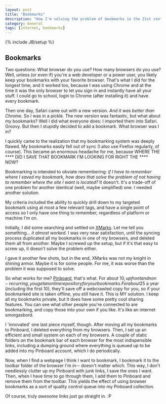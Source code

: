 ```yaml
---
layout: post
title: "Bookmarks"
description: "How I'm solving the problem of bookmarks in the 21st century"
category: General
tags: [internet, bookmarks]
---
```

{% include JB/setup %}

Bookmarks
---------

Two questions: What browser do you use? How many browsers do you use? Well, unless (or even if) you're a web developer or a power user, you likely keep your bookmarks with your favorite browser. That's what I did for the longest time, and it worked too, because I was using Chrome and at the time it was the only browser to let you sign in and instantly have all your stuff. I could go to school, login to Chrome (after installing it) and have every bookmark.

Then one day, Safari came out with a new version. *And it was better than Chrome.* So I was in a pickle. The new version was fantastic, but what about my bookmarks? Well I did what everyone does: I imported them into Safari. Groovy. But then I stupidly decided to add a bookmark. What browser was I in? 

I quickly came to the realization that my bookmarking system was deeply flawed. My bookmarks easily fell out of sync (I also use Firefox regularly, of course). This became an enormous headache for me, because WHERE THE **** DID I SAVE THAT BOOKMARK I'M LOOKING FOR RIGHT THE **** NOW? 

Bookmarking is intended to obviate remembering: *if I have to remember where I saved my bookmark, how does that solve the problem of not having to remember where the site I want is located?* It doesn't. It's a trade-off of one problem for another identical (well, maybe simplified) one. I needed another solution.

My criteria included the ability to quickly drill down to my targeted bookmark using at most a few relevant tags, and have a single point of access so I only have one thing to remember, regardless of platform or machine I'm on.

Initially, I did some searching and settled on [XMarks](http://www.xmarks.com). Let me tell you something... *it almost worked*. I was very near satisfaction, until the syncing process duplicated all my bookmarks in one of my browsers, and deleted them all from another. Maybe I screwed up the setup, but if it's that easy to screw up, it doesn't solve the problem either.

I gave it another few shots, but in the end, XMarks was not my knight in shining armor. Maybe it is for some people. For me, it was worse than the problem it was supposed to solve.

So what works for me? [Pinboard](https://pinboard.in), that's what. For about 10$, up front and non-recurring, you get an online repository for your bookmarks. For about 25$ a year (including the first 10), they'll save off a webcrawled copy for you, so if your bookmarked site is taken offline, you still have it. This is MY solution. I keep all my bookmarks private, but it does have some pretty cool sharing features. You can see what other people you're connected to are bookmarking, and copy those into your own if you like. It's like an internet smorgasbord.

I 'innovated' one last piece myself, though. After moving all my bookmarks to Pinboard, I deleted everything from my browsers. Then, I set up an efficient and small system on each of my browsers. A couple of static folders on the bookmark bar of each browser for the most indispensible links, including a dumping ground where everything is queued up to be added into my Pinboard account, which I do periodically.

Now, when I find a webpage I think I want to bookmark, I bookmark it to the toolbar folder of the browser I'm in-- doesn't matter which. This way, I don't needlessly clutter up my Pinboard with junk links, I save the ones I want. Then, when I have time to go through them, I add them to Pinboard and remove them from the toolbar. This yields the effect of using browser bookmarks as a sort of quality control queue into my Pinboard collection.

Of course, truly *awesome* links just go straight in. :P